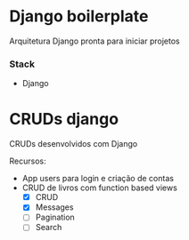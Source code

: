 # Django boilerplate

Arquitetura Django pronta para iniciar projetos

### Stack
- Django
# CRUDs django

CRUDs desenvolvidos com Django

Recursos:
- App users para login e criação de contas
- CRUD de livros com function based views
  - [x] CRUD
  - [x] Messages
  - [ ] Pagination
  - [ ] Search
